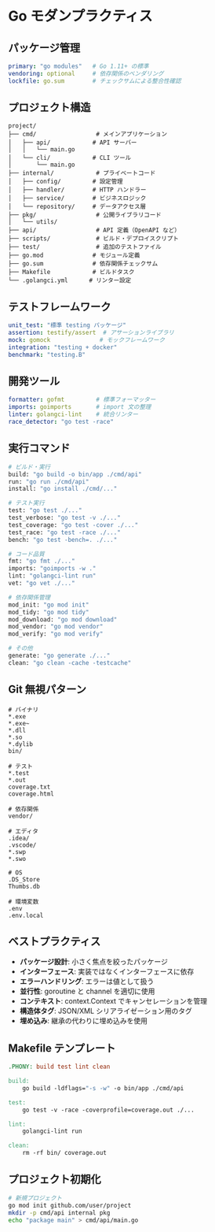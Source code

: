 # Go モダンプラクティス

## パッケージ管理
```yaml
primary: "go modules"   # Go 1.11+ の標準
vendoring: optional     # 依存関係のベンダリング
lockfile: go.sum        # チェックサムによる整合性確認
```

## プロジェクト構造
```
project/
├── cmd/                 # メインアプリケーション
│   ├── api/            # API サーバー
│   │   └── main.go
│   └── cli/            # CLI ツール
│       └── main.go
├── internal/            # プライベートコード
│   ├── config/         # 設定管理
│   ├── handler/        # HTTP ハンドラー
│   ├── service/        # ビジネスロジック
│   └── repository/     # データアクセス層
├── pkg/                 # 公開ライブラリコード
│   └── utils/
├── api/                 # API 定義（OpenAPI など）
├── scripts/             # ビルド・デプロイスクリプト
├── test/                # 追加のテストファイル
├── go.mod              # モジュール定義
├── go.sum              # 依存関係チェックサム
├── Makefile            # ビルドタスク
└── .golangci.yml      # リンター設定
```

## テストフレームワーク
```yaml
unit_test: "標準 testing パッケージ"
assertion: testify/assert  # アサーションライブラリ
mock: gomock              # モックフレームワーク
integration: "testing + docker"
benchmark: "testing.B"
```

## 開発ツール
```yaml
formatter: gofmt         # 標準フォーマッター
imports: goimports       # import 文の整理
linter: golangci-lint    # 統合リンター
race_detector: "go test -race"
```

## 実行コマンド
```bash
# ビルド・実行
build: "go build -o bin/app ./cmd/api"
run: "go run ./cmd/api"
install: "go install ./cmd/..."

# テスト実行
test: "go test ./..."
test_verbose: "go test -v ./..."
test_coverage: "go test -cover ./..."
test_race: "go test -race ./..."
bench: "go test -bench=. ./..."

# コード品質
fmt: "go fmt ./..."
imports: "goimports -w ."
lint: "golangci-lint run"
vet: "go vet ./..."

# 依存関係管理
mod_init: "go mod init"
mod_tidy: "go mod tidy"
mod_download: "go mod download"
mod_vendor: "go mod vendor"
mod_verify: "go mod verify"

# その他
generate: "go generate ./..."
clean: "go clean -cache -testcache"
```

## Git 無視パターン
```gitignore
# バイナリ
*.exe
*.exe~
*.dll
*.so
*.dylib
bin/

# テスト
*.test
*.out
coverage.txt
coverage.html

# 依存関係
vendor/

# エディタ
.idea/
.vscode/
*.swp
*.swo

# OS
.DS_Store
Thumbs.db

# 環境変数
.env
.env.local
```

## ベストプラクティス
- **パッケージ設計**: 小さく焦点を絞ったパッケージ
- **インターフェース**: 実装ではなくインターフェースに依存
- **エラーハンドリング**: エラーは値として扱う
- **並行性**: goroutine と channel を適切に使用
- **コンテキスト**: context.Context でキャンセレーションを管理
- **構造体タグ**: JSON/XML シリアライゼーション用のタグ
- **埋め込み**: 継承の代わりに埋め込みを使用

## Makefile テンプレート
```makefile
.PHONY: build test lint clean

build:
	go build -ldflags="-s -w" -o bin/app ./cmd/api

test:
	go test -v -race -coverprofile=coverage.out ./...

lint:
	golangci-lint run

clean:
	rm -rf bin/ coverage.out
```

## プロジェクト初期化
```bash
# 新規プロジェクト
go mod init github.com/user/project
mkdir -p cmd/api internal pkg
echo "package main" > cmd/api/main.go
```